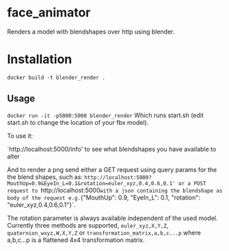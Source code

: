 # face_animator

Renders a model with blendshapes over http using blender.

# Installation
`docker build -t blender_render .`

## Usage
`docker run -it -p5000:5000 blender_render`
Which runs start.sh (edit start.sh to change the location of your fbx model).

To use it:

`http://localhost:5000/info' to see what blendshapes you have available to alter

And to render a png send either a GET request using query params for the the blend shapes, such as: `http://localhost:5000?MouthUp=0.9&EyeIn_L=0.1&rotation=euler_xyz,0.4,0.6,0.1' or a POST request to `http://localhost:5000` with a json containing the blendshape as body of the request e.g. `{"MouthUp": 0.9, "EyeIn_L": 0.1, "rotation": "euler_xyz,0.4,0.6,0.1"}`.

The rotation parameter is always available independent of the used model. Currently three methods are supported, `euler_xyz,X,Y,Z`, `quaternion_wxyz,W,X,Y,Z` or `transformation_matrix,a,b,c...p` where a,b,c...p is a flattened 4x4 transformation matrix.
